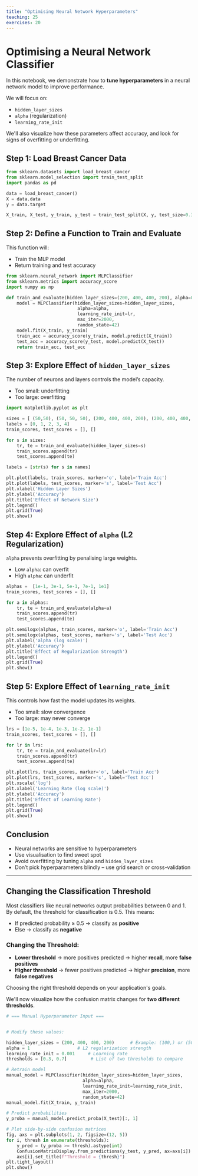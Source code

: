 ```yaml
---
title: "Optimising Neural Network Hyperparameters"
teaching: 25
exercises: 20
---
```


# Optimising a Neural Network Classifier

In this notebook, we demonstrate how to **tune hyperparameters** in a neural network model to improve performance.

We will focus on:
- `hidden_layer_sizes`
- `alpha` (regularization)
- `learning_rate_init`

We'll also visualize how these parameters affect accuracy, and look for signs of overfitting or underfitting.

## Step 1: Load Breast Cancer Data

```python
from sklearn.datasets import load_breast_cancer
from sklearn.model_selection import train_test_split
import pandas as pd

data = load_breast_cancer()
X = data.data
y = data.target

X_train, X_test, y_train, y_test = train_test_split(X, y, test_size=0.3, random_state=31)
```

## Step 2: Define a Function to Train and Evaluate

This function will:
- Train the MLP model
- Return training and test accuracy

```python
from sklearn.neural_network import MLPClassifier
from sklearn.metrics import accuracy_score
import numpy as np

def train_and_evaluate(hidden_layer_sizes=(200, 400, 400, 200), alpha=0.0001, lr=0.001):
    model = MLPClassifier(hidden_layer_sizes=hidden_layer_sizes,
                           alpha=alpha,
                           learning_rate_init=lr,
                           max_iter=2000,
                           random_state=42)
    model.fit(X_train, y_train)
    train_acc = accuracy_score(y_train, model.predict(X_train))
    test_acc = accuracy_score(y_test, model.predict(X_test))
    return train_acc, test_acc
```

## Step 3: Explore Effect of `hidden_layer_sizes`

The number of neurons and layers controls the model’s capacity.

- Too small: underfitting
- Too large: overfitting

```python
import matplotlib.pyplot as plt

sizes = [ (50,50), (50, 50, 50), (200, 400, 400, 200), (200, 400, 400, 400, 400, 200), (200, 400, 800, 800, 800, 400, 400, 200)]
labels = [0, 1, 2, 3, 4]
train_scores, test_scores = [], []

for s in sizes:
    tr, te = train_and_evaluate(hidden_layer_sizes=s)
    train_scores.append(tr)
    test_scores.append(te)

labels = [str(s) for s in names]

plt.plot(labels, train_scores, marker='o', label='Train Acc')
plt.plot(labels, test_scores, marker='s', label='Test Acc')
plt.xlabel('Hidden Layer Sizes')
plt.ylabel('Accuracy')
plt.title('Effect of Network Size')
plt.legend()
plt.grid(True)
plt.show()
```

## Step 4: Explore Effect of `alpha` (L2 Regularization)

`alpha` prevents overfitting by penalising large weights.

- Low `alpha`: can overfit
- High `alpha`: can underfit

```python
alphas =  [1e-1, 3e-1, 5e-1, 7e-1, 1e1]
train_scores, test_scores = [], []

for a in alphas:
    tr, te = train_and_evaluate(alpha=a)
    train_scores.append(tr)
    test_scores.append(te)

plt.semilogx(alphas, train_scores, marker='o', label='Train Acc')
plt.semilogx(alphas, test_scores, marker='s', label='Test Acc')
plt.xlabel('alpha (log scale)')
plt.ylabel('Accuracy')
plt.title('Effect of Regularization Strength')
plt.legend()
plt.grid(True)
plt.show()
```

## Step 5: Explore Effect of `learning_rate_init`

This controls how fast the model updates its weights.

- Too small: slow convergence
- Too large: may never converge

```python
lrs = [1e-5, 1e-4, 1e-3, 1e-2, 1e-1]
train_scores, test_scores = [], []

for lr in lrs:
    tr, te = train_and_evaluate(lr=lr)
    train_scores.append(tr)
    test_scores.append(te)

plt.plot(lrs, train_scores, marker='o', label='Train Acc')
plt.plot(lrs, test_scores, marker='s', label='Test Acc')
plt.xscale('log')
plt.xlabel('Learning Rate (log scale)')
plt.ylabel('Accuracy')
plt.title('Effect of Learning Rate')
plt.legend()
plt.grid(True)
plt.show()
```

## Conclusion

- Neural networks are sensitive to hyperparameters
- Use visualisation to find sweet spot
- Avoid overfitting by tuning `alpha` and `hidden_layer_sizes`
- Don’t pick hyperparameters blindly – use grid search or cross-validation

---------------------------------

## Changing the Classification Threshold

Most classifiers like neural networks output probabilities between 0 and 1.
By default, the threshold for classification is 0.5. This means:

- If predicted probability ≥ 0.5 → classify as **positive**
- Else → classify as **negative**

### Changing the Threshold:
- **Lower threshold** → more positives predicted → higher **recall**, more **false positives**
- **Higher threshold** → fewer positives predicted → higher **precision**, more **false negatives**

Choosing the right threshold depends on your application's goals.

We'll now visualize how the confusion matrix changes for **two different thresholds**.

```python
# === Manual Hyperparameter Input ===


# Modify these values:

hidden_layer_sizes = (200, 400, 400, 200)      # Example: (100,) or (50, 50)
alpha = 1                  # L2 regularization strength
learning_rate_init = 0.001     # Learning rate
thresholds = [0.3, 0.7]         # List of two thresholds to compare

# Retrain model
manual_model = MLPClassifier(hidden_layer_sizes=hidden_layer_sizes,
                             alpha=alpha,
                             learning_rate_init=learning_rate_init,
                             max_iter=2000,
                             random_state=42)
manual_model.fit(X_train, y_train)

# Predict probabilities
y_proba = manual_model.predict_proba(X_test)[:, 1]

# Plot side-by-side confusion matrices
fig, axs = plt.subplots(1, 2, figsize=(12, 5))
for i, thresh in enumerate(thresholds):
    y_pred = (y_proba >= thresh).astype(int)
    ConfusionMatrixDisplay.from_predictions(y_test, y_pred, ax=axs[i])
    axs[i].set_title(f"Threshold = {thresh}")
plt.tight_layout()
plt.show()
```


